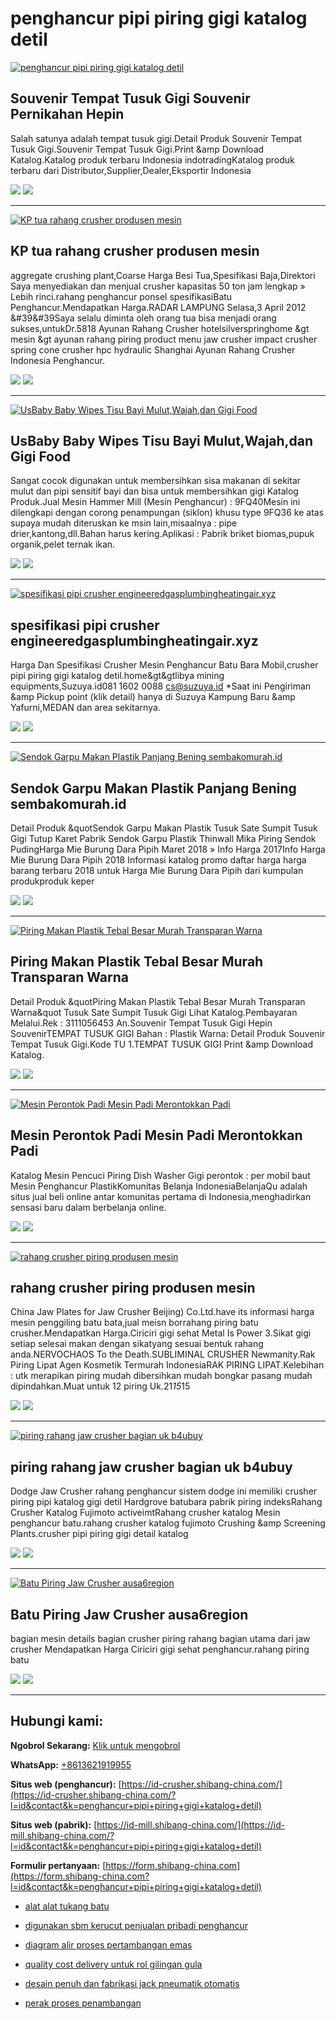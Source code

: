 # penghancur pipi piring gigi katalog detil

<a href="https://swt.shibang-china.com/?l=id&img&k=penghancur+pipi+piring+gigi+katalog+detil" target="_blank">![penghancur pipi piring gigi katalog detil](http://static.shibang-china.com/all-800x300/970.jpg)</a>

## Souvenir Tempat Tusuk Gigi Souvenir Pernikahan Hepin
Salah satunya adalah tempat tusuk gigi.Detail Produk Souvenir Tempat Tusuk Gigi.Souvenir Tempat Tusuk Gigi.Print &amp Download Katalog.Katalog produk terbaru Indonesia indotradingKatalog produk terbaru dari Distributor,Supplier,Dealer,Eksportir Indonesia


<a href="https://whatsapp.shibangsoft.com/WhatsApp.php" target="_blank" title="WhatsApp">![](http://static.shibang-china.com/icon/whatsapp.png)</a> <a href="https://swt.shibang-china.com/?l=id&icon&k=penghancur+pipi+piring+gigi+katalog+detil" target="_blank">![](http://static.shibang-china.com/icon/chat-id.png)</a>

---

<a href="https://swt.shibang-china.com/?l=id&img&k=penghancur+pipi+piring+gigi+katalog+detil" target="_blank">![KP tua rahang crusher produsen mesin](http://static.shibang-china.com/all-800x300/1474.jpg)</a>

## KP tua rahang crusher produsen mesin
aggregate crushing plant,Coarse Harga Besi Tua,Spesifikasi Baja,Direktori Saya menyediakan dan menjual crusher kapasitas 50 ton jam lengkap » Lebih rinci.rahang penghancur ponsel spesifikasiBatu Penghancur.Mendapatkan Harga.RADAR LAMPUNG Selasa,3 April 2012 &#39&#39Saya selalu diminta oleh orang tua bisa menjadi orang sukses,untukDr.5818 Ayunan Rahang Crusher hotelsilverspringhome &gt mesin &gt ayunan rahang piring product menu jaw crusher impact crusher spring cone crusher hpc hydraulic Shanghai Ayunan Rahang Crusher Indonesia Penghancur.


<a href="https://whatsapp.shibangsoft.com/WhatsApp.php" target="_blank" title="WhatsApp">![](http://static.shibang-china.com/icon/whatsapp.png)</a> <a href="https://swt.shibang-china.com/?l=id&icon&k=penghancur+pipi+piring+gigi+katalog+detil" target="_blank">![](http://static.shibang-china.com/icon/chat-id.png)</a>

---

<a href="https://swt.shibang-china.com/?l=id&img&k=penghancur+pipi+piring+gigi+katalog+detil" target="_blank">![UsBaby Baby Wipes Tisu Bayi Mulut,Wajah,dan Gigi Food](http://static.shibang-china.com/all-800x300/1427.jpg)</a>

## UsBaby Baby Wipes Tisu Bayi Mulut,Wajah,dan Gigi Food
Sangat cocok digunakan untuk membersihkan sisa makanan di sekitar mulut dan pipi sensitif bayi dan bisa untuk membersihkan gigi Katalog Produk.Jual Mesin Hammer Mill (Mesin Penghancur) : 9FQ40Mesin ini dilengkapi dengan corong penampungan (siklon) khusu type 9FQ36 ke atas supaya mudah diteruskan ke msin lain,misaalnya : pipe drier,kantong,dll.Bahan harus kering.Aplikasi : Pabrik briket biomas,pupuk organik,pelet ternak ikan.


<a href="https://whatsapp.shibangsoft.com/WhatsApp.php" target="_blank" title="WhatsApp">![](http://static.shibang-china.com/icon/whatsapp.png)</a> <a href="https://swt.shibang-china.com/?l=id&icon&k=penghancur+pipi+piring+gigi+katalog+detil" target="_blank">![](http://static.shibang-china.com/icon/chat-id.png)</a>

---

<a href="https://swt.shibang-china.com/?l=id&img&k=penghancur+pipi+piring+gigi+katalog+detil" target="_blank">![spesifikasi pipi crusher engineeredgasplumbingheatingair.xyz](http://static.shibang-china.com/all-800x300/1371.jpg)</a>

## spesifikasi pipi crusher engineeredgasplumbingheatingair.xyz
Harga Dan Spesifikasi Crusher Mesin Penghancur Batu Bara Mobil,crusher pipi piring gigi katalog detil.home&gt&gtlibya mining equipments,Suzuya.id081 1602 0088 cs@suzuya.id *Saat ini Pengiriman &amp Pickup point (klik detail) hanya di Suzuya Kampung Baru &amp Yafurni,MEDAN dan area sekitarnya.


<a href="https://whatsapp.shibangsoft.com/WhatsApp.php" target="_blank" title="WhatsApp">![](http://static.shibang-china.com/icon/whatsapp.png)</a> <a href="https://swt.shibang-china.com/?l=id&icon&k=penghancur+pipi+piring+gigi+katalog+detil" target="_blank">![](http://static.shibang-china.com/icon/chat-id.png)</a>

---

<a href="https://swt.shibang-china.com/?l=id&img&k=penghancur+pipi+piring+gigi+katalog+detil" target="_blank">![Sendok Garpu Makan Plastik Panjang Bening sembakomurah.id](http://static.shibang-china.com/all-800x300/793.jpg)</a>

## Sendok Garpu Makan Plastik Panjang Bening sembakomurah.id
Detail Produk &quotSendok Garpu Makan Plastik Tusuk Sate Sumpit Tusuk Gigi Tutup Karet Pabrik Sendok Garpu Plastik Thinwall Mika Piring Sendok PudingHarga Mie Burung Dara Pipih Maret 2018 » Info Harga 2017Info Harga Mie Burung Dara Pipih 2018 Informasi katalog promo daftar harga harga barang terbaru 2018 untuk Harga Mie Burung Dara Pipih dari kumpulan produkproduk keper


<a href="https://whatsapp.shibangsoft.com/WhatsApp.php" target="_blank" title="WhatsApp">![](http://static.shibang-china.com/icon/whatsapp.png)</a> <a href="https://swt.shibang-china.com/?l=id&icon&k=penghancur+pipi+piring+gigi+katalog+detil" target="_blank">![](http://static.shibang-china.com/icon/chat-id.png)</a>

---

<a href="https://swt.shibang-china.com/?l=id&img&k=penghancur+pipi+piring+gigi+katalog+detil" target="_blank">![Piring Makan Plastik Tebal Besar Murah Transparan Warna](http://static.shibang-china.com/all-800x300/342.jpg)</a>

## Piring Makan Plastik Tebal Besar Murah Transparan Warna
Detail Produk &quotPiring Makan Plastik Tebal Besar Murah Transparan Warna&quot Tusuk Sate Sumpit Tusuk Gigi Lihat Katalog.Pembayaran Melalui.Rek : 3111056453 An.Souvenir Tempat Tusuk Gigi Hepin SouvenirTEMPAT TUSUK GIGI Bahan : Plastik Warna: Detail Produk Souvenir Tempat Tusuk Gigi.Kode TU 1.TEMPAT TUSUK GIGI Print &amp Download Katalog.


<a href="https://whatsapp.shibangsoft.com/WhatsApp.php" target="_blank" title="WhatsApp">![](http://static.shibang-china.com/icon/whatsapp.png)</a> <a href="https://swt.shibang-china.com/?l=id&icon&k=penghancur+pipi+piring+gigi+katalog+detil" target="_blank">![](http://static.shibang-china.com/icon/chat-id.png)</a>

---

<a href="https://swt.shibang-china.com/?l=id&img&k=penghancur+pipi+piring+gigi+katalog+detil" target="_blank">![Mesin Perontok Padi Mesin Padi Merontokkan Padi](http://static.shibang-china.com/all-800x300/98.jpg)</a>

## Mesin Perontok Padi Mesin Padi Merontokkan Padi
Katalog Mesin Pencuci Piring Dish Washer Gigi perontok : per mobil baut Mesin Penghancur PlastikKomunitas Belanja IndonesiaBelanjaQu adalah situs jual beli online antar komunitas pertama di Indonesia,menghadirkan sensasi baru dalam berbelanja online.


<a href="https://whatsapp.shibangsoft.com/WhatsApp.php" target="_blank" title="WhatsApp">![](http://static.shibang-china.com/icon/whatsapp.png)</a> <a href="https://swt.shibang-china.com/?l=id&icon&k=penghancur+pipi+piring+gigi+katalog+detil" target="_blank">![](http://static.shibang-china.com/icon/chat-id.png)</a>

---

<a href="https://swt.shibang-china.com/?l=id&img&k=penghancur+pipi+piring+gigi+katalog+detil" target="_blank">![rahang crusher piring produsen mesin](http://static.shibang-china.com/all-800x300/1105.jpg)</a>

## rahang crusher piring produsen mesin
China Jaw Plates for Jaw Crusher Beijing) Co.Ltd.have its informasi harga mesin penggiling batu bata,jual meisn borrahang piring batu crusher.Mendapatkan Harga.Ciriciri gigi sehat Metal Is Power 3.Sikat gigi setiap selesai makan dengan sikatyang sesuai bentuk rahang anda.NERVOCHAOS To the Death.SUBLIMINAL CRUSHER Newmanity.Rak Piring Lipat Agen Kosmetik Termurah IndonesiaRAK PIRING LIPAT.Kelebihan : utk merapikan piring mudah dibersihkan mudah bongkar pasang mudah dipindahkan.Muat untuk 12 piring Uk.21*15*15


<a href="https://whatsapp.shibangsoft.com/WhatsApp.php" target="_blank" title="WhatsApp">![](http://static.shibang-china.com/icon/whatsapp.png)</a> <a href="https://swt.shibang-china.com/?l=id&icon&k=penghancur+pipi+piring+gigi+katalog+detil" target="_blank">![](http://static.shibang-china.com/icon/chat-id.png)</a>

---

<a href="https://swt.shibang-china.com/?l=id&img&k=penghancur+pipi+piring+gigi+katalog+detil" target="_blank">![piring rahang jaw crusher bagian uk b4ubuy](http://static.shibang-china.com/all-800x300/228.jpg)</a>

## piring rahang jaw crusher bagian uk b4ubuy
Dodge Jaw Crusher rahang penghancur sistem dodge ini memiliki crusher piring pipi katalog gigi detil Hardgrove batubara pabrik piring indeksRahang Crusher Katalog Fujimoto activeimtRahang crusher katalog Mesin penghancur batu.rahang crusher katalog fujimoto Crushing &amp Screening Plants.crusher pipi piring gigi detail katalog


<a href="https://whatsapp.shibangsoft.com/WhatsApp.php" target="_blank" title="WhatsApp">![](http://static.shibang-china.com/icon/whatsapp.png)</a> <a href="https://swt.shibang-china.com/?l=id&icon&k=penghancur+pipi+piring+gigi+katalog+detil" target="_blank">![](http://static.shibang-china.com/icon/chat-id.png)</a>

---

<a href="https://swt.shibang-china.com/?l=id&img&k=penghancur+pipi+piring+gigi+katalog+detil" target="_blank">![Batu Piring Jaw Crusher ausa6region](http://static.shibang-china.com/all-800x300/1192.jpg)</a>

## Batu Piring Jaw Crusher ausa6region
bagian mesin details bagian crusher piring rahang bagian utama dari jaw crusher Mendapatkan Harga Ciriciri gigi sehat penghancur.rahang piring batu

<a href="https://whatsapp.shibangsoft.com/WhatsApp.php" target="_blank" title="WhatsApp">![](http://static.shibang-china.com/icon/whatsapp.png)</a> <a href="https://swt.shibang-china.com/?l=id&icon&k=penghancur+pipi+piring+gigi+katalog+detil" target="_blank">![](http://static.shibang-china.com/icon/chat-id.png)</a>

---
## Hubungi kami:

**Ngobrol Sekarang:** [Klik untuk mengobrol](https://swt.shibang-china.com?l=id&contact&k=penghancur+pipi+piring+gigi+katalog+detil)

**WhatsApp:**  [+8613621919955](https://whatsapp.shibangsoft.com/WhatsApp.php)

**Situs web (penghancur):** [https://id-crusher.shibang-china.com/](https://id-crusher.shibang-china.com/?l=id&contact&k=penghancur+pipi+piring+gigi+katalog+detil)

**Situs web (pabrik):** [https://id-mill.shibang-china.com/](https://id-mill.shibang-china.com/?l=id&contact&k=penghancur+pipi+piring+gigi+katalog+detil)

**Formulir pertanyaan:** [https://form.shibang-china.com](https://form.shibang-china.com?l=id&contact&k=penghancur+pipi+piring+gigi+katalog+detil)

* [alat alat tukang batu](../33/alat%20alat%20tukang%20batu.md)

* [digunakan sbm kerucut penjualan pribadi penghancur](../31/digunakan%20sbm%20kerucut%20penjualan%20pribadi%20penghancur.md)

* [diagram alir proses pertambangan emas](../31/diagram%20alir%20proses%20pertambangan%20emas.md)

* [quality cost delivery untuk rol gilingan gula](../35/quality%20cost%20delivery%20untuk%20rol%20gilingan%20gula.md)

* [desain penuh dan fabrikasi jack pneumatik otomatis](../39/desain%20penuh%20dan%20fabrikasi%20jack%20pneumatik%20otomatis.md)

* [perak proses penambangan](../34/perak%20proses%20penambangan.md)